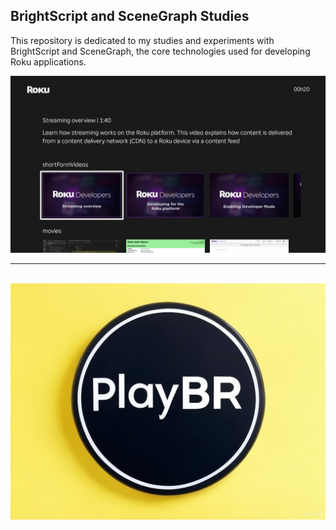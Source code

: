 ## BrightScript and SceneGraph Studies
This repository is dedicated to my studies and experiments with BrightScript and SceneGraph, the core technologies used for developing Roku applications.

<img src="./images/dev.jpg" />
<br/>
<hr/>
<br/>
<img src="./images/channel-poster.jpg" />

